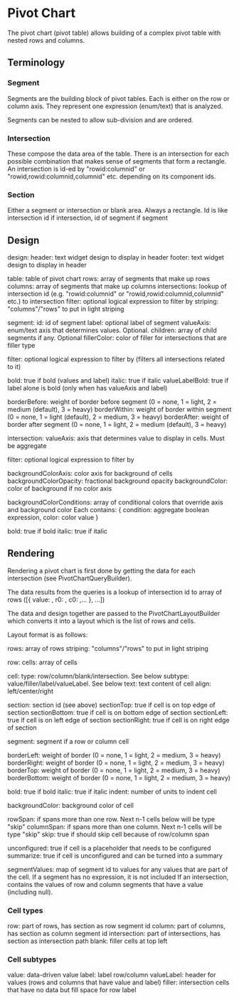 # Pivot Chart

The pivot chart (pivot table) allows building of a complex pivot table with nested rows and columns.

## Terminology

### Segment

Segments are the building block of pivot tables. Each is either on the row or column axis. They represent one expression (enum/text) that 
is analyzed. 

Segments can be nested to allow sub-division and are ordered.

### Intersection

These compose the data area of the table. There is an intersection for each possible combination that makes sense of segments that form
a rectangle. An intersection is id-ed by "rowid:columnid" or "rowid,rowid:columnid,columnid" etc. depending on its component ids.

### Section

Either a segment or intersection or blank area. Always a rectangle. Id is like intersection id if intersection, id of segment if segment

## Design

design:
  header: text widget design to display in header
  footer: text widget design to display in header

  table: table of pivot chart
  rows: array of segments that make up rows
  columns: array of segments that make up columns
  intersections: lookup of intersection id (e.g. "rowid:columnid" or "rowid,rowid:columnid,columnid" etc.) to intersection
  filter: optional logical expression to filter by
  striping: "columns"/"rows" to put in light striping

segment:
  id: id of segment
  label: optional label of segment
  valueAxis: enum/text axis that determines values. Optional.
  children: array of child segments if any. Optional
  fillerColor: color of filler for intersections that are filler type

  filter: optional logical expression to filter by (filters all intersections related to it)

  bold: true if bold (values and label)
  italic: true if italic
  valueLabelBold: true if label alone is bold (only when has valueAxis and label)

  borderBefore: weight of border before segment (0 = none, 1 = light, 2 = medium (default), 3 = heavy)
  borderWithin: weight of border within segment (0 = none, 1 = light (default), 2 = medium, 3 = heavy)
  borderAfter: weight of border after segment (0 = none, 1 = light, 2 = medium (default), 3 = heavy)

intersection:
  valueAxis: axis that determines value to display in cells. Must be aggregate

  filter: optional logical expression to filter by

  backgroundColorAxis: color axis for background of cells
  backgroundColorOpacity: fractional background opacity
  backgroundColor: color of background if no color axis

  backgroundColorConditions: array of conditional colors that override axis and background color
    Each contains: { condition: aggregate boolean expression, color: color value }

  bold: true if bold
  italic: true if italic

## Rendering 

Rendering a pivot chart is first done by getting the data for each intersection (see PivotChartQueryBuilder).

The data results from the queries is a lookup of intersection id to array of rows ([{ value: , r0: , c0: ,... }, ...])

The data and design together are passed to the PivotChartLayoutBuilder which converts it into a layout which is
the list of rows and cells.

Layout format is as follows:

  rows: array of rows
  striping: "columns"/"rows" to put in light striping

row:
  cells: array of cells

cell: 
  type: row/column/blank/intersection. See below
  subtype: value/filler/label/valueLabel. See below
  text: text content of cell
  align: left/center/right

  section: section id (see above)
  sectionTop: true if cell is on top edge of section
  sectionBottom: true if cell is on bottom edge of section
  sectionLeft: true if cell is on left edge of section
  sectionRight: true if cell is on right edge of section

  segment: segment if a row or column cell

  borderLeft: weight of border (0 = none, 1 = light, 2 = medium, 3 = heavy)
  borderRight: weight of border (0 = none, 1 = light, 2 = medium, 3 = heavy)
  borderTop: weight of border (0 = none, 1 = light, 2 = medium, 3 = heavy)
  borderBottom: weight of border (0 = none, 1 = light, 2 = medium, 3 = heavy)
  
  bold: true if bold
  italic: true if italic
  indent: number of units to indent cell
  
  backgroundColor: background color of cell

  rowSpan: if spans more than one row. Next n-1 cells below will be type "skip"
  columnSpan: if spans more than one column. Next n-1 cells will be type "skip"
  skip: true if should skip cell because of row/column span

  unconfigured: true if cell is a placeholder that needs to be configured
  summarize: true if cell is unconfigured and can be turned into a summary

  segmentValues: map of segment id to values for any values that are part of the cell. If a segment has no expression, it is not included
    If an intersection, contains the values of row and column segments that have a value (including null).

### Cell types

row: part of rows, has section as row segment id
column: part of columns, has section as column segment id
intersection: part of intersections, has section as intersection path
blank: filler cells at top left

### Cell subtypes

value: data-driven value
label: label row/column
valueLabel: header for values (rows and columns that have value and label)
filler: intersection cells that have no data but fill space for row label




